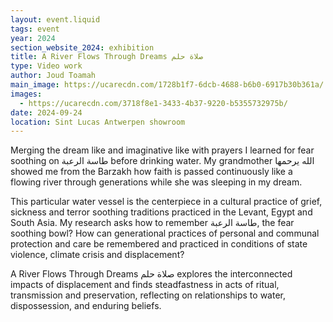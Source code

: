 ```yaml
---
layout: event.liquid
tags: event
year: 2024
section_website_2024: exhibition
title: A River Flows Through Dreams صلاة حلم
type: Video work
author: Joud Toamah
main_image: https://ucarecdn.com/1728b1f7-6dcb-4688-b6b0-6917b30b361a/
images:
  - https://ucarecdn.com/3718f8e1-3433-4b37-9220-b5355732975b/
date: 2024-09-24
location: Sint Lucas Antwerpen showroom
---
```



Merging the dream like and imaginative like with prayers I learned for fear soothing on طاسة الرعبة before drinking water. My grandmother الله يرحمها showed me from the Barzakh how faith is passed continuously like a flowing river through generations while she was sleeping in my dream.

This particular water vessel is the centerpiece in a cultural practice of grief, sickness and terror soothing traditions practiced in the Levant, Egypt and South Asia. My research asks how to remember طاسة الرعبة, the fear soothing bowl? How can generational practices of personal and communal protection and care be remembered and practiced in conditions of state violence, climate crisis and displacement? 

A River Flows Through Dreams صلاة حلم explores the interconnected impacts of displacement and finds steadfastness in acts of ritual, transmission and preservation, reflecting on relationships to water, dispossession, and enduring beliefs.
